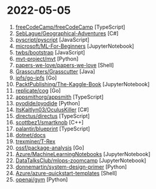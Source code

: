 # 2022-05-05

1. [freeCodeCamp/freeCodeCamp](https://github.com/freeCodeCamp/freeCodeCamp "freeCodeCamp.org's open-source codebase and curriculum. Learn to code for free.") [TypeScript]
2. [SebLague/Geographical-Adventures](https://github.com/SebLague/Geographical-Adventures "") [C#]
3. [pyscript/pyscript](https://github.com/pyscript/pyscript "") [JavaScript]
4. [microsoft/ML-For-Beginners](https://github.com/microsoft/ML-For-Beginners "12 weeks, 26 lessons, 52 quizzes, classic Machine Learning for all") [JupyterNotebook]
5. [twbs/bootstrap](https://github.com/twbs/bootstrap "The most popular HTML, CSS, and JavaScript framework for developing responsive, mobile first projects on the web.") [JavaScript]
6. [mvt-project/mvt](https://github.com/mvt-project/mvt "MVT (Mobile Verification Toolkit) helps with conducting forensics of mobile devices in order to find signs of a potential compromise.") [Python]
7. [papers-we-love/papers-we-love](https://github.com/papers-we-love/papers-we-love "Papers from the computer science community to read and discuss.") [Shell]
8. [Grasscutters/Grasscutter](https://github.com/Grasscutters/Grasscutter "A server software reimplementation for a certain anime game.") [Java]
9. [ipfs/go-ipfs](https://github.com/ipfs/go-ipfs "IPFS implementation in Go") [Go]
10. [PacktPublishing/The-Kaggle-Book](https://github.com/PacktPublishing/The-Kaggle-Book "Code Repository for The Kaggle Book, Published by Packt Publishing") [JupyterNotebook]
11. [replicate/cog](https://github.com/replicate/cog "Containers for machine learning") [Go]
12. [appsmithorg/appsmith](https://github.com/appsmithorg/appsmith "Low code project to build admin panels, internal tools, and dashboards. Integrates with 15+ databases and any API.") [TypeScript]
13. [pyodide/pyodide](https://github.com/pyodide/pyodide "Pyodide is a Python distribution for the browser and Node.js based on WebAssembly") [Python]
14. [ItsKaitlyn03/OculusKiller](https://github.com/ItsKaitlyn03/OculusKiller "Completely kill the Oculus Dash and auto-launch SteamVR.") [C#]
15. [directus/directus](https://github.com/directus/directus "The Modern Data Stack 🐰 — Directus is an instant REST+GraphQL API and intuitive no-code data collaboration app for any SQL database.") [TypeScript]
16. [scottbez1/smartknob](https://github.com/scottbez1/smartknob "Haptic input knob with software-defined endstops and virtual detents") [C++]
17. [palantir/blueprint](https://github.com/palantir/blueprint "A React-based UI toolkit for the web") [TypeScript]
18. [dotnet/docs](https://github.com/dotnet/docs "This repository contains .NET Documentation.") 
19. [trexminer/T-Rex](https://github.com/trexminer/T-Rex "T-Rex NVIDIA GPU miner with web control monitoring page") 
20. [ossf/package-analysis](https://github.com/ossf/package-analysis "Open Source Package Analysis") [Go]
21. [Azure/MachineLearningNotebooks](https://github.com/Azure/MachineLearningNotebooks "Python notebooks with ML and deep learning examples with Azure Machine Learning Python SDK | Microsoft") [JupyterNotebook]
22. [DataTalksClub/mlops-zoomcamp](https://github.com/DataTalksClub/mlops-zoomcamp "Free MLOps course from DataTalks.Club") [JupyterNotebook]
23. [donnemartin/system-design-primer](https://github.com/donnemartin/system-design-primer "Learn how to design large-scale systems. Prep for the system design interview. Includes Anki flashcards.") [Python]
24. [Azure/azure-quickstart-templates](https://github.com/Azure/azure-quickstart-templates "Azure Quickstart Templates") [Shell]
25. [openai/gym](https://github.com/openai/gym "A toolkit for developing and comparing reinforcement learning algorithms.") [Python]
